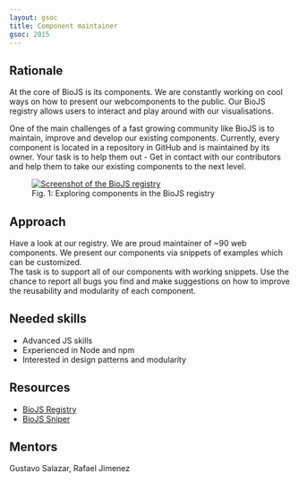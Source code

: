 ```yaml
---
layout: gsoc 
title: Component maintainer
gsoc: 2015
---
```

    
Rationale
---------

At the core of BioJS is its components. We are constantly working on cool ways on how to present our webcomponents to the public. 
Our BioJS registry allows users to interact and play around with our visualisations. 

One of the main challenges of a fast growing community like BioJS is to maintain, improve and develop our existing components.
Currently, every component is located in a repository in GitHub and is maintained by its owner. 
Your task is to help them out - Get in contact with our contributors and help them to take our existing components to the next level.

<figure>
	<a href="http://biojs.io">
	<img src="{{ site.baseurl }}gsoc/2015/img/registry.jpg" alt="Screenshot of the BioJS registry" style="max-height: 400px; max-width: 90%">
	</a>
	<figcaption>Fig. 1: Exploring components in the BioJS registry</figcaption>
</figure>



Approach
--------

Have a look at our registry. We are proud maintainer of ~90 web components. 
We present our components via snippets of examples which can be customized.  
The task is to support all of our components with working snippets.
Use the chance to report all bugs you find and make suggestions on how to improve the reusability and modularity of each component. 


Needed skills
-------------

* Advanced JS skills
* Experienced in Node and npm
* Interested in design patterns and modularity

Resources
-------------

* [BioJS Registry](http://biojs.io)
* [BioJS Sniper](https://github.com/biojs/sniper)

Mentors
---------

Gustavo Salazar, Rafael Jimenez
